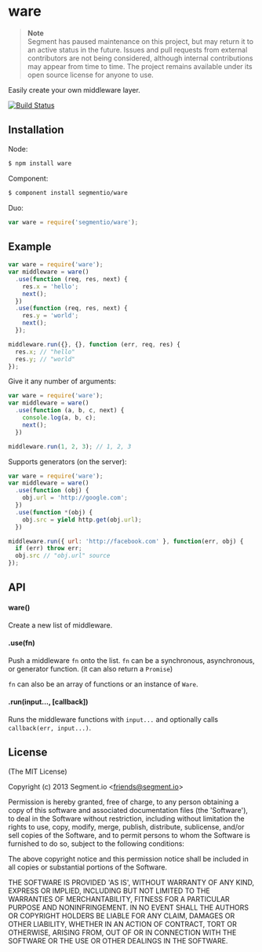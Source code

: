 
# ware

> **Note**  
> Segment has paused maintenance on this project, but may return it to an active status in the future. Issues and pull requests from external contributors are not being considered, although internal contributions may appear from time to time. The project remains available under its open source license for anyone to use.

  Easily create your own middleware layer.

  [![Build Status](https://travis-ci.org/segmentio/ware.png?branch=master)](https://travis-ci.org/segmentio/ware)

## Installation

Node:

```bash
$ npm install ware
```

Component:

```bash
$ component install segmentio/ware
```

Duo:

```js
var ware = require('segmentio/ware');
```

## Example

```js
var ware = require('ware');
var middleware = ware()
  .use(function (req, res, next) {
    res.x = 'hello';
    next();
  })
  .use(function (req, res, next) {
    res.y = 'world';
    next();
  });

middleware.run({}, {}, function (err, req, res) {
  res.x; // "hello"
  res.y; // "world"
});
```

  Give it any number of arguments:

```js
var ware = require('ware');
var middleware = ware()
  .use(function (a, b, c, next) {
    console.log(a, b, c);
    next();
  })

middleware.run(1, 2, 3); // 1, 2, 3
```

  Supports generators (on the server):

```js
var ware = require('ware');
var middleware = ware()
  .use(function (obj) {
    obj.url = 'http://google.com';
  })
  .use(function *(obj) {
    obj.src = yield http.get(obj.url);
  })

middleware.run({ url: 'http://facebook.com' }, function(err, obj) {
  if (err) throw err;
  obj.src // "obj.url" source
});
```

## API

#### ware()

  Create a new list of middleware.

#### .use(fn)

  Push a middleware `fn` onto the list. `fn` can be a synchronous, asynchronous, or generator function. (it
  can also return a `Promise`)
  
  `fn` can also be an array of functions or an instance of `Ware`.

#### .run(input..., [callback])

  Runs the middleware functions with `input...` and optionally calls `callback(err, input...)`.

## License

  (The MIT License)

  Copyright (c) 2013 Segment.io &lt;friends@segment.io&gt;

  Permission is hereby granted, free of charge, to any person obtaining a copy of this software and associated documentation files (the 'Software'), to deal in the Software without restriction, including without limitation the rights to use, copy, modify, merge, publish, distribute, sublicense, and/or sell copies of the Software, and to permit persons to whom the Software is furnished to do so, subject to the following conditions:

  The above copyright notice and this permission notice shall be included in all copies or substantial portions of the Software.

  THE SOFTWARE IS PROVIDED 'AS IS', WITHOUT WARRANTY OF ANY KIND, EXPRESS OR IMPLIED, INCLUDING BUT NOT LIMITED TO THE WARRANTIES OF MERCHANTABILITY, FITNESS FOR A PARTICULAR PURPOSE AND NONINFRINGEMENT. IN NO EVENT SHALL THE AUTHORS OR COPYRIGHT HOLDERS BE LIABLE FOR ANY CLAIM, DAMAGES OR OTHER LIABILITY, WHETHER IN AN ACTION OF CONTRACT, TORT OR OTHERWISE, ARISING FROM, OUT OF OR IN CONNECTION WITH THE SOFTWARE OR THE USE OR OTHER DEALINGS IN THE SOFTWARE.
